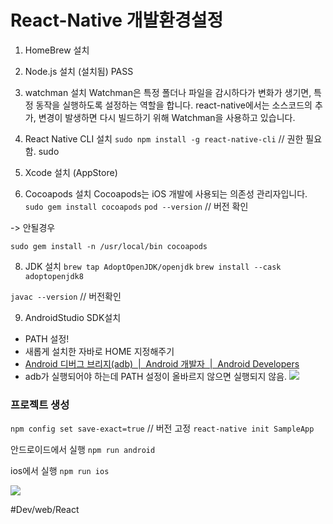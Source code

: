 # React-Native 개발환경설정

1. HomeBrew 설치
2. Node.js 설치 (설치됨) PASS
3. watchman 설치
Watchman은 특정 폴더나 파일을 감시하다가 변화가 생기면, 특정 동작을 실행하도록 설정하는 역할을 합니다. react-native에서는 소스코드의 추가, 변경이 발생하면 다시 빌드하기 위해 Watchman을 사용하고 있습니다.
4. React Native CLI 설치 
`sudo npm install -g react-native-cli` // 권한 필요함. sudo

5. Xcode 설치 (AppStore)
6. Cocoapods 설치
Cocoapods는 iOS 개발에 사용되는 의존성 관리자입니다.
`sudo gem install cocoapods`
`pod --version` // 버전 확인

-> 안될경우

`sudo gem install -n /usr/local/bin cocoapods`

8. JDK 설치 
`brew tap AdoptOpenJDK/openjdk`
`brew install --cask adoptopenjdk8`


`javac --version` // 버전확인



9. AndroidStudio SDK설치
- PATH 설정!
- 새롭게 설치한 자바로 HOME 지정해주기
- [Android 디버그 브리지(adb)  |  Android 개발자  |  Android Developers](https://developer.android.com/studio/command-line/adb?hl=ko)
- adb가 실행되어야 하는데 PATH 설정이 올바르지 않으면 실행되지 않음.
![](React-Native_SETUP/%E1%84%89%E1%85%B3%E1%84%8F%E1%85%B3%E1%84%85%E1%85%B5%E1%86%AB%E1%84%89%E1%85%A3%E1%86%BA%202021-06-19%20%E1%84%8B%E1%85%A9%E1%84%8C%E1%85%A5%E1%86%AB%204.24.53.png)

### 프로젝트 생성
`npm config set save-exact=true` // 버전 고정
`react-native init SampleApp`

안드로이드에서 실행
`npm run android`

ios에서 실행
`npm run ios`

![](React-Native_SETUP/%E1%84%89%E1%85%B3%E1%84%8F%E1%85%B3%E1%84%85%E1%85%B5%E1%86%AB%E1%84%89%E1%85%A3%E1%86%BA%202021-06-19%20%E1%84%8B%E1%85%A9%E1%84%8C%E1%85%A5%E1%86%AB%204.33.30.png)

#Dev/web/React
